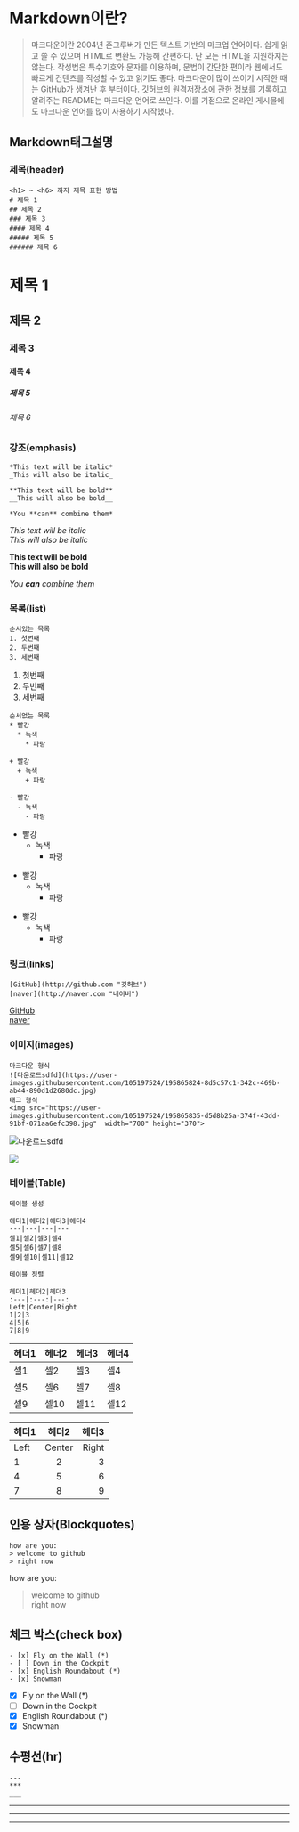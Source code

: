 # Markdown이란?

> 마크다운이란 2004년 존그루버가 만든 텍스트 기반의 마크업 언어이다. 
> 쉽게 읽고 쓸 수 있으며 HTML로 변환도 가능해 간편하다. 단 모든 HTML을 지원하지는 않는다.
> 작성법은 특수기호와 문자를 이용하며, 문법이 간단한 편이라 웹에서도 빠르게 컨텐츠를 작성할 수 있고 읽기도 좋다. 마크다운이 많이 쓰이기 시작한 때는 GitHub가 생겨난 후 부터이다. 
> 깃허브의 원격저장소에 관한 정보를 기록하고 알려주는 README는 마크다운 언어로 쓰인다. 이를 기점으로 온라인 게시물에도 마크다운 언어를 많이 사용하기 시작했다.

## Markdown태그설명
### 제목(header)
```
<h1> ~ <h6> 까지 제목 표현 방법
# 제목 1
## 제목 2
### 제목 3
#### 제목 4
##### 제목 5
###### 제목 6
```
# 제목 1
## 제목 2
### 제목 3
#### 제목 4
##### 제목 5
###### 제목 6
### 강조(emphasis)
```
*This text will be italic* 
_This will also be italic_ 

**This text will be bold** 
__This will also be bold__ 

*You **can** combine them*
```
*This text will be italic*  <br>
_This will also be italic_  <br>
 
**This text will be bold**  <br>
__This will also be bold__  <br>

*You **can** combine them* <br>
### 목록(list)
```
순서있는 목록
1. 첫번째
2. 두번째
3. 세번째
```
1. 첫번째
2. 두번째
3. 세번째
```
순서없는 목록
* 빨강
  * 녹색
    * 파랑

+ 빨강
  + 녹색
    + 파랑

- 빨강
  - 녹색
    - 파랑
```
* 빨강
  * 녹색
    * 파랑

+ 빨강
  + 녹색
    + 파랑

- 빨강
  - 녹색
    - 파랑
### 링크(links)
```
[GitHub](http://github.com "깃허브")
[naver](http://naver.com "네이버")
```
[GitHub](http://github.com "깃허브") <br>
[naver](http://naver.com "네이버")

### 이미지(images)
```
마크다운 형식
![다운로드sdfd](https://user-images.githubusercontent.com/105197524/195865824-8d5c57c1-342c-469b-ab44-890d1d2680dc.jpg)
태그 형식
<img src="https://user-images.githubusercontent.com/105197524/195865835-d5d8b25a-374f-43dd-91bf-071aa6efc398.jpg"  width="700" height="370">
```

![다운로드sdfd](https://user-images.githubusercontent.com/105197524/195865824-8d5c57c1-342c-469b-ab44-890d1d2680dc.jpg) <br>

<img src="https://user-images.githubusercontent.com/105197524/195865824-8d5c57c1-342c-469b-ab44-890d1d2680dc.jpg"> <br>

### 테이블(Table)
```
테이블 생성

헤더1|헤더2|헤더3|헤더4
---|---|---|---
셀1|셀2|셀3|셀4
셀5|셀6|셀7|셀8
셀9|셀10|셀11|셀12

테이블 정렬

헤더1|헤더2|헤더3
:---|:---:|---:
Left|Center|Right
1|2|3
4|5|6
7|8|9
```

헤더1|헤더2|헤더3|헤더4
---|---|---|---
셀1|셀2|셀3|셀4
셀5|셀6|셀7|셀8
셀9|셀10|셀11|셀12

헤더1|헤더2|헤더3
:---|:---:|---:
Left|Center|Right
1|2|3
4|5|6
7|8|9

## 인용 상자(Blockquotes)
```
how are you: 
> welcome to github
> right now
```
how are you: 
> welcome to github <br>
> right now

## 체크 박스(check box)
```
- [x] Fly on the Wall (*)
- [ ] Down in the Cockpit
- [x] English Roundabout (*)
- [x] Snowman
```
- [x] Fly on the Wall (*)
- [ ] Down in the Cockpit
- [x] English Roundabout (*)
- [x] Snowman

## 수평선(hr)
```
--- 
*** 
___
```
--- 
*** 
___
